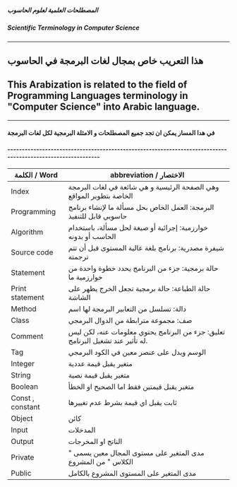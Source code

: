#####  المصطلحات العلمية لعلوم الحاسوب
##### Scientific Terminology in Computer Science

--------------------------------------------------
## هذا التعريب خاص بمجال لغات البرمجة في الحاسوب
## This Arabization is related to the field of Programming Languages terminology in "Computer Science" into Arabic language.
--------------------------------------------------
#### في هدا المسار يمكن ان تجد جميع المصطلحات و الامثلة البرمجية لكل لغات البرمجة 


#### ------------------------------------------------------------------------------------------------------------
الكلمة / Word | abbreviation / الاختصار
--------------|----------------------
Index | وهي الصفحة الرئيسية و هي شائعة في لغات البرمجة الخاصة بتطوير المواقع 
Programming | البرمجة: العمل الخاص بحل مسألة ما لإنشاء برنامج حاسوبي قابل للتنفيذ
Algorithm | خوارزمية: إجرائية أو صيغة لحل مسألة، باستخدام الحاسب أو بدونه
Source code | شيفرة مصدرية: برنامج بلغة عالية المستوى قبل أن تتم ترجمته
Statement | حالة برمجية: جزء من البرنامج يحدد خطوة واحدة من خوارزمية ما
Print statement | حالة الطباعة: حالة برمجية تجعل الخرج يظهر على الشاشة
Method | دالة: تسلسل من التعابير البرمجة لها اسم
Class | صف: مجموعة مترابطة من الدوال البرمجي
Comment | تعليق: جزء من البرنامج يحتوي معلومات عنه، لكن ليس له تأثير عند تشغيل البرنامج.
Tag | الوسم ويدل على عنصر معين في الكود البرمجي
Integer | متغير يقبل قيمة عددية
String | متغير يقبل قيمة نصية
Boolean | متغير يقبل قيمتين فقط اما الصحيح او الخطأ
Const , constant | ثابت يقبل اي قيمة بشرط عدم تغييرها 
Object | كائن 
Input | المدخلات 
Output |  الناتج او المخرجات
Private | مدى المتغير على مستوى المجال معين يسمى " الكلاس " من المشروع
Public | مدى المتغير على المستوى المشروع بالكامل





